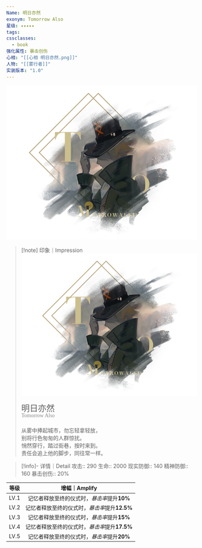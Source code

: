 ```yaml
---
Name: 明日亦然
exonym: Tomorrow Also
星级: ✦✦✦✦✦
tags: 
cssclasses:
  - book
强化属性: 暴击创伤
心相: "[[心相 明日亦然.png]]"
人物: "[[雾行者]]"
实装版本: "1.0"
---
```

![cover](assets/明日亦然｜Tomorrow%20Also.assets/心相%20明日亦然.png)

> [!note] 印象｜Impression
> ![心相 明日亦然|inlL|300](assets/明日亦然｜Tomorrow%20Also.assets/心相%20明日亦然.png)
> <p style="font-family: '家族宋', sans-serif; font-size: 22px; line-height: 0.75; text-indent: 0;">明日亦然<br><span style="font-family: serif; font-size: 14px; color: #888888;">Tomorrow Also</span></p>
> 
> 从雾中捧起城市，勿忘轻拿轻放，  
> 别将行色匆匆的人群惊扰。  
> 悄然穿行，踏过街巷，按时来到。  
> 责任会追上他的脚步，同往常一样。

> [!info]- 详情｜Detail
> 攻击:: 290
> 生命:: 2000
> 现实防御:: 140
> 精神防御:: 160
> 暴击创伤:: 20%

| 等级 |                 增幅｜Amplify                 |
| :--: | :-------------------------------------------: |
| LV.1 |  记忆者释放至终的仪式时，*暴击率*提升**10%**  |
| LV.2 | 记忆者释放至终的仪式时，*暴击率*提升**12.5%** |
| LV.3 |  记忆者释放至终的仪式时，*暴击率*提升**15%**  |
| LV.4 | 记忆者释放至终的仪式时，*暴击率*提升**17.5%** |
| LV.5 |  记忆者释放至终的仪式时，*暴击率*提升**20%**  |
